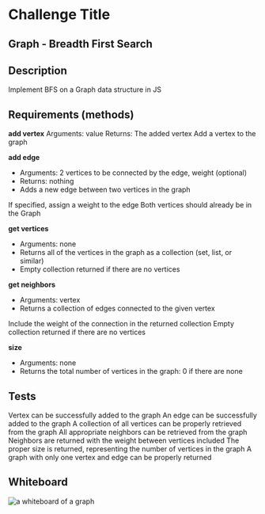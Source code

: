 # Challenge Title
## Graph - Breadth First Search

## Description
Implement BFS on a Graph data structure in JS

## Requirements (methods)

**add vertex**
Arguments: value
Returns: The added vertex
Add a vertex to the graph

**add edge**
- Arguments: 2 vertices to be connected by the edge, weight (optional)
- Returns: nothing
- Adds a new edge between two vertices in the graph

If specified, assign a weight to the edge
Both vertices should already be in the Graph

**get vertices**
- Arguments: none
- Returns all of the vertices in the graph as a collection (set, list, or similar)
- Empty collection returned if there are no vertices

**get neighbors**
- Arguments: vertex
- Returns a collection of edges connected to the given vertex

Include the weight of the connection in the returned collection
Empty collection returned if there are no vertices

**size**
- Arguments: none
- Returns the total number of vertices in the graph: 0 if there are none


## Tests
Vertex can be successfully added to the graph
An edge can be successfully added to the graph
A collection of all vertices can be properly retrieved from the graph
All appropriate neighbors can be retrieved from the graph
Neighbors are returned with the weight between vertices included
The proper size is returned, representing the number of vertices in the graph
A graph with only one vertex and edge can be properly returned

## Whiteboard
![a whiteboard of a graph](./whiteboard.png)